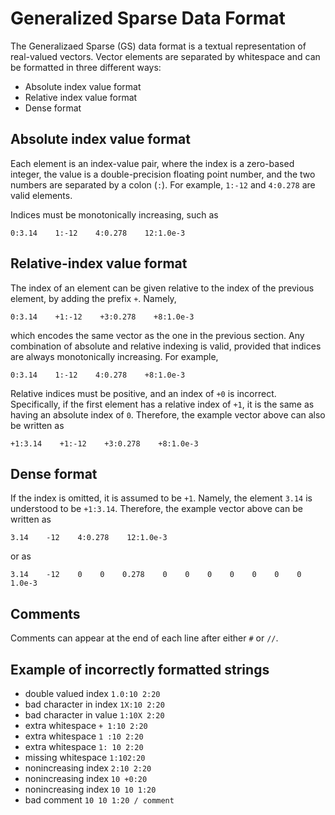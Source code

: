 # Generalized Sparse Data Format

The Generalizaed Sparse (GS) data format is a textual representation of real-valued vectors. Vector elements are separated by whitespace and can be formatted in three different ways:

* Absolute index value format
* Relative index value format
* Dense format

## Absolute index value format

Each element is an index-value pair, where the index is a zero-based integer, the value is a double-precision floating point number, and the two numbers are separated by a colon (`:`). For example, `1:-12` and `4:0.278` are valid elements. 

Indices must be monotonically increasing, such as

    0:3.14    1:-12    4:0.278    12:1.0e-3

## Relative-index value format

The index of an element can be given relative to the index of the previous element, by adding the prefix `+`. Namely,

    0:3.14    +1:-12    +3:0.278    +8:1.0e-3

which encodes the same vector as the one in the previous section. Any combination of absolute and relative indexing is valid, provided that indices are always monotonically increasing. For example,

    0:3.14    1:-12    4:0.278    +8:1.0e-3

Relative indices must be positive, and an index of `+0` is incorrect. Specifically, if the first element has a relative index of `+1`, it is the same as having an absolute index of `0`. Therefore, the example vector above can also be written as

    +1:3.14    +1:-12    +3:0.278    +8:1.0e-3

## Dense format

If the index is omitted, it is assumed to be `+1`. Namely, the element `3.14` is understood to be `+1:3.14`. Therefore, the example vector above can be written as

    3.14    -12    4:0.278    12:1.0e-3

or as

    3.14    -12    0    0    0.278    0    0    0    0    0    0    0    1.0e-3

## Comments
Comments can appear at the end of each line after either `#` or `//`.

## Example of incorrectly formatted strings

* double valued index `1.0:10 2:20`
* bad character in index `1X:10 2:20`
* bad character in value `1:10X 2:20`
* extra whitespace `+ 1:10 2:20`
* extra whitespace `1 :10 2:20`
* extra whitespace `1: 10 2:20`
* missing whitespace `1:102:20`
* nonincreasing index `2:10 2:20`
* nonincreasing index `10 +0:20`
* nonincreasing index `10 10 1:20`
* bad comment `10 10 1:20 / comment`

